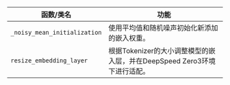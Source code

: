 |函数/类名| 功能|
|---|---|
|`_noisy_mean_initialization`| 使用平均值和随机噪声初始化新添加的嵌入权重。|
|`resize_embedding_layer`| 根据Tokenizer的大小调整模型的嵌入层，并在DeepSpeed Zero3环境下进行适配。|
